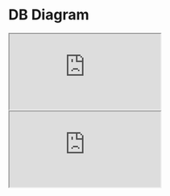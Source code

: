 # DB Diagram

<iframe class="drawio-viewer" src="https://viewer.diagrams.net/?tags=%7B%7D&highlight=0000ff&edit=_blank&layers=1&nav=1&title=diagram#G1FbQg_Ar0lK_G20dsRDgltomkS6Pi9Raa"></iframe>

<iframe class="drawio-viewer" src="https://viewer.diagrams.net/?tags=%7B%7D&highlight=0000ff&edit=_blank&layers=1&nav=1&title=diagram#G1FbQg_Ar0lK_G20dsRDgltomkS6Pi9Raa"></iframe>